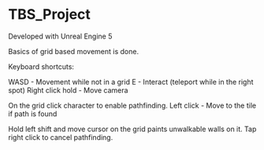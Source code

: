 # TBS_Project

Developed with Unreal Engine 5

Basics of grid based movement is done.

Keyboard shortcuts:

WASD - Movement while not in a grid
E - Interact (teleport while in the right spot)
Right click hold - Move camera

On the grid click character to enable pathfinding.
Left click - Move to the tile if path is found

Hold left shift and move cursor on the grid paints unwalkable walls on it.
Tap right click to cancel pathfinding.
